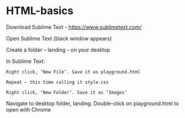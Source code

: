 # HTML-basics
Download Sublime Text - https://www.sublimetext.com/

Open Sublime Text (black window appears)

Create a folder – landing - on your desktop

In Sublime Text:

	Right click, ‘New File’. Save it as playground.html

	Repeat – this time calling it style.css

	Right click, ‘New Folder’. Save it as ‘Images’

Navigate to desktop folder, landing. Double-click on playground.html to open with Chrome
